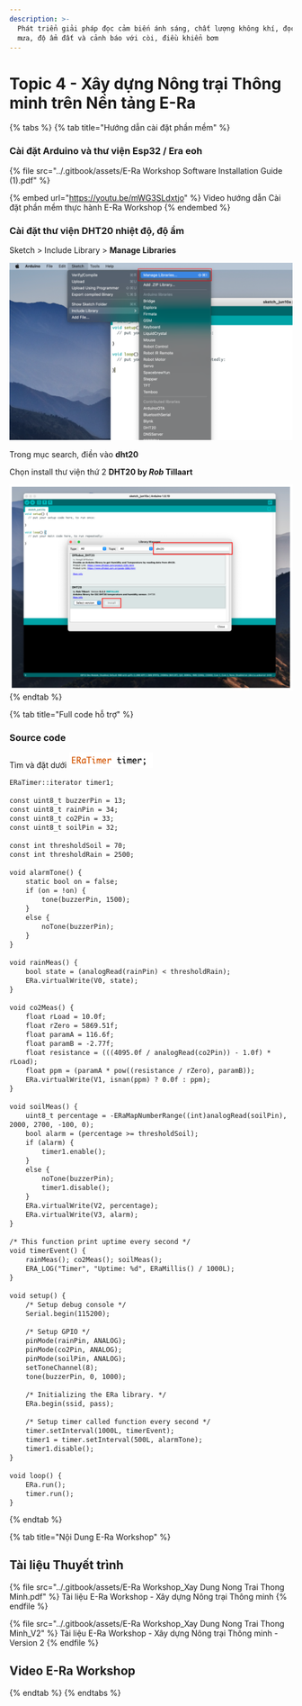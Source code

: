 ```yaml
---
description: >-
  Phát triển giải pháp đọc cảm biến ánh sáng, chất lượng không khí, đọc cảm biến
  mưa, độ ẩm đất và cảnh báo với còi, điều khiển bơm
---
```


# Topic 4 - Xây dựng Nông trại Thông minh trên Nền tảng E-Ra



{% tabs %}
{% tab title="Hướng dẫn cài đặt phần mềm" %}
### Cài đặt Arduino và thư viện Esp32 / Era eoh

{% file src="../.gitbook/assets/E-Ra Workshop Software Installation Guide (1).pdf" %}

{% embed url="https://youtu.be/mWG3SLdxtjo" %}
Video hướng dẫn Cài đặt phần mềm thực hành E-Ra Workshop
{% endembed %}

### Cài đặt thư viện DHT20 nhiệt độ, độ ẩm

Sketch > Include Library > **Manage Libraries**

![](<../.gitbook/assets/image (322).png>)

Trong mục search, điền vào **dht20**

Chọn install thư viện thứ 2 **DHT20 by **_**Rob**_** Tillaart**

![](<../.gitbook/assets/image (350).png>)
{% endtab %}

{% tab title="Full code hỗ trợ" %}
### **Source code**

Tìm và đặt dưới ![](<../.gitbook/assets/image (204).png>)

```
ERaTimer::iterator timer1;

const uint8_t buzzerPin = 13;
const uint8_t rainPin = 34;
const uint8_t co2Pin = 33;
const uint8_t soilPin = 32;

const int thresholdSoil = 70;
const int thresholdRain = 2500;

void alarmTone() {
    static bool on = false;
    if (on = !on) {
        tone(buzzerPin, 1500);
    }
    else {
        noTone(buzzerPin);
    }
}

void rainMeas() {
    bool state = (analogRead(rainPin) < thresholdRain);
    ERa.virtualWrite(V0, state);
}

void co2Meas() {
    float rLoad = 10.0f;
    float rZero = 5869.51f;
    float paramA = 116.6f;
    float paramB = -2.77f;
    float resistance = (((4095.0f / analogRead(co2Pin)) - 1.0f) * rLoad);
    float ppm = (paramA * pow((resistance / rZero), paramB));
    ERa.virtualWrite(V1, isnan(ppm) ? 0.0f : ppm);
}

void soilMeas() {
    uint8_t percentage = -ERaMapNumberRange((int)analogRead(soilPin), 2000, 2700, -100, 0);
    bool alarm = (percentage >= thresholdSoil);
    if (alarm) {
        timer1.enable();
    }
    else {
        noTone(buzzerPin);
        timer1.disable();
    }
    ERa.virtualWrite(V2, percentage);
    ERa.virtualWrite(V3, alarm);
}

/* This function print uptime every second */
void timerEvent() {
    rainMeas(); co2Meas(); soilMeas();
    ERA_LOG("Timer", "Uptime: %d", ERaMillis() / 1000L);
}

void setup() {
    /* Setup debug console */
    Serial.begin(115200);

    /* Setup GPIO */
    pinMode(rainPin, ANALOG);
    pinMode(co2Pin, ANALOG);
    pinMode(soilPin, ANALOG);
    setToneChannel(8);
    tone(buzzerPin, 0, 1000);

    /* Initializing the ERa library. */
    ERa.begin(ssid, pass);

    /* Setup timer called function every second */
    timer.setInterval(1000L, timerEvent);
    timer1 = timer.setInterval(500L, alarmTone);
    timer1.disable();
}

void loop() {
    ERa.run();
    timer.run();
}
```
{% endtab %}

{% tab title="Nội Dung E-Ra Workshop" %}
## Tài liệu Thuyết trình

{% file src="../.gitbook/assets/E-Ra Workshop_Xay Dung Nong Trai Thong Minh.pdf" %}
Tài liệu E-Ra Workshop - Xây dựng Nông trại Thông minh
{% endfile %}

{% file src="../.gitbook/assets/E-Ra Workshop_Xay Dung Nong Trai Thong Minh_V2" %}
Tài liệu E-Ra Workshop - Xây dựng Nông trại Thông minh - Version 2
{% endfile %}

## Video E-Ra Workshop
{% endtab %}
{% endtabs %}



